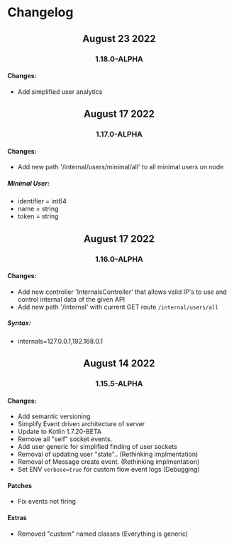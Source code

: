 # Changelog
<h2 align="center">August 23 2022</h2>
<h3 align="center">1.18.0-ALPHA</h3>

#### Changes:
* Add simplified user analytics

<h2 align="center">August 17 2022</h2>
<h3 align="center">1.17.0-ALPHA</h3>

#### Changes:
* Add new path '/internal/users/minimal/all' to all minimal users on node

##### Minimal User:
- identifier = int64
- name = string
- token = string

<h2 align="center">August 17 2022</h2>
<h3 align="center">1.16.0-ALPHA</h3>

#### Changes:
* Add new controller 'InternalsController' that allows valid IP's to use and control internal data of the given API
* Add new path '/internal' with current GET route `/internal/users/all`
##### Syntax: 
- internals=127.0.0.1,192.168.0.1

<h2 align="center">August 14 2022</h2>
<h3 align="center">1.15.5-ALPHA</h3>

#### Changes:
* Add semantic versioning 
* Simplify Event driven architecture of server
* Update to Kotlin 1.7.20-BETA
* Remove all "self" socket events. 
* Add user generic for simplified finding of user sockets
* Removal of updating user "state".. (Rethinking implmentation)
* Removal of Message create event. (Rethinking implmentation)
* Set ENV `verbose=true` for custom flow event logs (Debugging)

#### Patches
* Fix events not firing 

#### Extras
* Removed "custom" named classes (Everything is generic)


